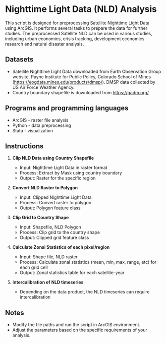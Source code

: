 # Nighttime Light Data (NLD) Analysis

This script is designed for preprocessing Satellite Nighttime Light Data using ArcGIS. It performs several tasks to prepare the data for further studies. The preprocessed Satellite NLD can be used in various studies, including urban economics, crisis tracking, development economics research and natural disaster analysis.

## Datasets
- Satellite Nighttime Light Data downloaded from Earth Observation Group website, Payne Institute for Public Policy, Colorado School of Mines (https://eogdata.mines.edu/products/dmsp/). DMSP data collected by US Air Force Weather Agency.
- Country boundary shapefile is downloaded from https://gadm.org/

## Programs and programming languages
- ArcGIS - raster file analysis
- Python - data preprocessing
- Stata - visualization

## Instructions
1. **Clip NLD Data using Country Shapefile**
   - Input: Nighttime Light Data in raster format
   - Process: Extract by Mask using country boundary
   - Output: Raster for the specific region
    
2. **Convert NLD Raster to Polygon**
   - Input: Clipped Nighttime Light Data
   - Process: Convert raster to polygon
   - Output: Polygon feature class

3. **Clip Grid to Country Shape**
   - Input: Shapefile, NLD Polygon
   - Process: Clip grid to the country shape
   - Output: Clipped grid feature class 

4. **Calculate Zonal Statistics of each pixel/region**
   - Input: Shape file, NLD raster
   - Process: Calculate zonal statistics (mean, min, max, range, etc) for each grid cell
   - Output: Zonal statistics table for each satellite-year

5. **Intercalibration of NLD timeseries**
   - Depending on the data product, the NLD timeseries can require intercalibration 

## Notes
- Modify the file paths and run the script in ArcGIS environment.
- Adjust the parameters based on the specific requirements of your analysis.
